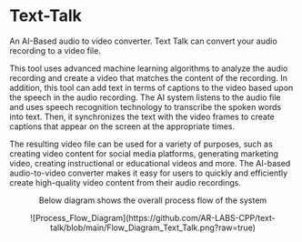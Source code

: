 # Text-Talk

An AI-Based audio to video converter. Text Talk can convert your audio recording to a video file.

This tool uses advanced machine learning algorithms to analyze the audio recording and create a video that matches the content of the recording. In addition, this tool can add text in terms of captions to the video based upon the speech in the audio recording. The AI system listens to the audio file and uses speech recognition technology to transcribe the spoken words into text. Then, it synchronizes the text with the video frames to create captions that appear on the screen at the appropriate times. 

The resulting video file can be used for a variety of purposes, such as creating video content for social media platforms, generating marketing video, creating instructional or educational videos and more. The AI-based audio-to-video converter makes it easy for users to quickly and efficiently create high-quality video content from their audio recordings.

<p align="center">
  Below diagram shows the overall process flow of the system
</p>

<p align="center">
  ![Process_Flow_Diagram](https://github.com/AR-LABS-CPP/text-talk/blob/main/Flow_Diagram_Text_Talk.png?raw=true)
</p>
